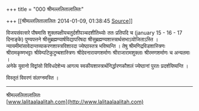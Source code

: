 +++
title = "000 श्रीमल्ललितालालितः"

+++
[[श्रीमल्ललितालालितः	2014-01-09, 01:38:45 [Source](https://groups.google.com/g/samskrita/c/wWhnFi5P5lE)]]



विजयसंवत्सरे पौषमासि शुक्लपक्षीयचतुर्दशीपञ्चदशीतिथ्योः ततः प्रतिपदि च (january 15 - 16 - 17 दिनाङ्के) पुण्यपत्तने श्रीसुब्रह्मण्यार्षविद्यापरिषदा श्रीसुब्रह्मण्यशास्त्रार्थसभाऽयोजिताऽस्ति ।  
न्यायमीमांसावेदान्तव्याकरणशास्त्रविशारदा ज्येष्ठास्तत्र भविष्यन्ति । तेषु श्रीमणिद्रविडशास्त्रिणः श्रीरामकृष्णभट्टाः श्रीवेम्पटिकुटुम्बशास्त्रिणः श्रीदेवनारायणशर्माणः श्रीराजारामशुक्लाः श्रीरमणशर्माणः च अन्यतमाः ।  
अनेके युवानो विद्वांसो विविधदेशेभ्य आगत्य स्वकीयशास्त्रार्थनिर्द्धारणकौशलं ज्येष्ठानां पुरतः प्रदर्शयिष्यन्ति ।  
  

विस्तृतं विवरणं संलग्नमस्ति ।  
  

****



श्रीमल्ललितालालितः  
[www.lalitaalaalitah.com](http://www.lalitaalaalitah.com)

